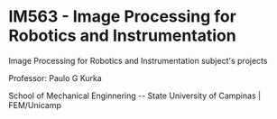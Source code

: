 # IM563 - Image Processing for Robotics and Instrumentation

Image Processing for Robotics and Instrumentation subject's projects

Professor: Paulo G Kurka

School of Mechanical Enginnering -- State University of Campinas | FEM/Unicamp